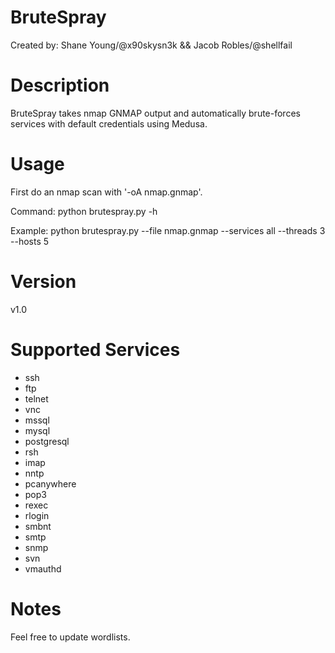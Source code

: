 # BruteSpray
Created by: Shane Young/@x90skysn3k && Jacob Robles/@shellfail 

# Description
BruteSpray takes nmap GNMAP output and automatically brute-forces services with default credentials using Medusa. 

# Usage
First do an nmap scan with '-oA nmap.gnmap'.

Command: python brutespray.py -h

Example: python brutespray.py --file nmap.gnmap --services all --threads 3 --hosts 5

# Version
v1.0

# Supported Services

* ssh
* ftp
* telnet
* vnc
* mssql
* mysql
* postgresql
* rsh
* imap
* nntp
* pcanywhere
* pop3
* rexec
* rlogin
* smbnt
* smtp
* snmp
* svn
* vmauthd

# Notes
Feel free to update wordlists.
